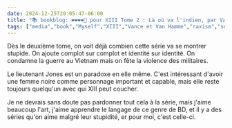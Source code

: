 ```yaml
---
date: 2024-12-25T20:05:47-06:00
title: "📚 bookblog: ❤️❤️❤️❤️🖤 pour XIII Tome 2 : Là où va l'indien, par Vance et Van Hamme"
tags: ["media","book","Myself","XIII","Vance et Van Hamme","raxism","sexism","bd","comics"]
---
```


Dès le deuxième tome, on voit déjà combien cette série va se montrer stupide. On ajoute complot sur complot et identité sur identité. On condamne la guerre au Vietnam mais on fête la violence des militaires.

Le lieutenant Jones est un paradoxe en elle même. C'est intéressant d'avoir une femme noire comme personnage important et capable, mais elle reste toujours quelqu'un avec qui XIII peut coucher. 

Je ne devrais sans doute pas pardonner tout cela à la série, mais j'aime beaucoup l'art, j'aime apprendre le langage de ce genre de BD, et il y a des séries qu'on aime malgré leur stupidité, er pour moi, c'est celle-ci.
